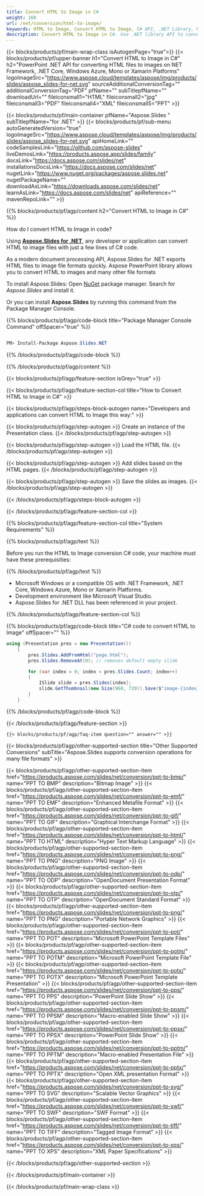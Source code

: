 ```yaml
---
title: Convert HTML to Image in C# 
weight: 160
url: /net/conversion/html-to-image/ 
keywords: HTML to Image, Convert HTML to Image, C# API, .NET Library, HTML, Image
description: Convert HTML to Image in C#. Use .NET library API to convert HTML files to images
---
```


{{< blocks/products/pf/main-wrap-class isAutogenPage="true">}}
{{< blocks/products/pf/upper-banner h1="Convert HTML to Image in C#" h2="PowerPoint .NET API for converting HTML files to images on NET Framework, .NET Core, Windows Azure, Mono or Xamarin Platforms" logoImageSrc="https://www.aspose.cloud/templates/aspose/img/products/slides/aspose_slides-for-net.svg" sourceAdditionalConversionTag="" additionalConversionTag="PDF" pfName="" subTitlepfName="" downloadUrl="" fileiconsmall1="HTML" fileiconsmall2="jpg" fileiconsmall3="PDF" fileiconsmall4="XML" fileiconsmall5="PPT" >}}

{{< blocks/products/pf/main-container pfName="Aspose.Slides " subTitlepfName="for .NET" >}}
{{< blocks/products/pf/sub-menu autoGeneratedVersion="true" logoImageSrc="https://www.aspose.cloud/templates/aspose/img/products/slides/aspose_slides-for-net.svg" apiHomeLink="" codeSamplesLink="https://github.com/aspose-slides" liveDemosLink="https://products.aspose.app/slides/family" docsLink="https://docs.aspose.com/slides/net" installationsDocsLink="https://docs.aspose.com/slides/net" nugetLink="https://www.nuget.org/packages/aspose.slides.net" nugetPackageName="" downloadAsLink="https://downloads.aspose.com/slides/net" learnAsLink="https://docs.aspose.com/slides/net" apiReference="" mavenRepoLink="" >}}


{{% blocks/products/pf/agp/content h2="Convert HTML to Image in C#" %}}

How do I convert HTML to Image in code? 

Using [**Aspose.Slides for .NET**](https://products.aspose.com/slides/net/), any developer or application can convert HTML to image files with just a few lines of C# code.

As a modern document processing API, Aspose.Slides for .NET exports HTML files to image file formats quickly. Aspose PowerPoint library allows you to convert HTML to images and many other file formats

To install Aspose.Slides: Open [NuGet](https://www.nuget.org/packages/aspose.slides.net) package manager. Search for *Aspose.Slides* and install it. 
 
Or you can install **Aspose.Slides** by running this command from the Package Manager Console.

{{% blocks/products/pf/agp/code-block title="Package Manager Console Command" offSpacer="true" %}}

```cs

PM> Install-Package Aspose.Slides.NET

```

{{% /blocks/products/pf/agp/code-block %}}

{{% /blocks/products/pf/agp/content %}}

{{< blocks/products/pf/agp/feature-section isGrey="true" >}}


{{< blocks/products/pf/agp/feature-section-col title="How to Convert HTML to Image in C#" >}}

{{< blocks/products/pf/agp/steps-block-autogen name="Developers and applications can convert HTML to Image this way:" >}}

{{< blocks/products/pf/agp/step-autogen >}}
Create an instance of the Presentation class.
{{< /blocks/products/pf/agp/step-autogen >}}

{{< blocks/products/pf/agp/step-autogen >}}
Load the HTML file.
{{< /blocks/products/pf/agp/step-autogen >}}

{{< blocks/products/pf/agp/step-autogen >}}
Add slides based on the HTML pages.
{{< /blocks/products/pf/agp/step-autogen >}}

{{< blocks/products/pf/agp/step-autogen >}}
Save the slides as images.
{{< /blocks/products/pf/agp/step-autogen >}}

{{< /blocks/products/pf/agp/steps-block-autogen >}}

{{< /blocks/products/pf/agp/feature-section-col >}}

{{% blocks/products/pf/agp/feature-section-col title="System Requirements" %}}

{{% blocks/products/pf/agp/text %}}

 Before you run the HTML to Image conversion C# code, your machine must have these prerequisities:

{{% /blocks/products/pf/agp/text %}}

-  Microsoft Windows or a compatible OS with .NET Framework, .NET Core, Windows Azure, Mono or Xamarin Platforms.
-  Development environment like Microsoft Visual Studio.
-  Aspose.Slides for .NET DLL has been referenced in your project.

{{% /blocks/products/pf/agp/feature-section-col %}}

{{% blocks/products/pf/agp/code-block title="C# code to convert HTML to Image" offSpacer="" %}}

```cs
using (Presentation pres = new Presentation())
    {
        pres.Slides.AddFromHtml("page.html");
        pres.Slides.RemoveAt(0); // removes default empty slide

        for (var index = 0; index < pres.Slides.Count; index++)
        {
            ISlide slide = pres.Slides[index];
            slide.GetThumbnail(new Size(960, 720)).Save($"image-{index}.png", ImageFormat.Png);
        }
    }
```

{{% /blocks/products/pf/agp/code-block %}}

{{< /blocks/products/pf/agp/feature-section >}}

    {{< blocks/products/pf/agp/faq-item question="" answer="" >}}
 

<!-- aboutfile Starts -->

<!-- aboutfile Ends -->
    
{{< blocks/products/pf/agp/other-supported-section title="Other Supported Conversions" subTitle="Aspose.Slides supports conversion operations for many file formats" >}}

{{< blocks/products/pf/agp/other-supported-section-item href="https://products.aspose.com/slides/net/conversion/ppt-to-bmp/" name="PPT TO BMP" description="Bitmap Image" >}}
{{< blocks/products/pf/agp/other-supported-section-item href="https://products.aspose.com/slides/net/conversion/ppt-to-emf/" name="PPT TO EMF" description="Enhanced Metafile Format" >}}
{{< blocks/products/pf/agp/other-supported-section-item href="https://products.aspose.com/slides/net/conversion/ppt-to-gif/" name="PPT TO GIF" description="Graphical Interchange Format" >}}
{{< blocks/products/pf/agp/other-supported-section-item href="https://products.aspose.com/slides/net/conversion/ppt-to-html/" name="PPT TO HTML" description="Hyper Text Markup Language" >}}
{{< blocks/products/pf/agp/other-supported-section-item href="https://products.aspose.com/slides/net/conversion/ppt-to-png/" name="PPT TO PNG" description="PNG Image" >}}
{{< blocks/products/pf/agp/other-supported-section-item href="https://products.aspose.com/slides/net/conversion/ppt-to-odp/" name="PPT TO ODP" description="OpenDocument Presentation Format" >}}
{{< blocks/products/pf/agp/other-supported-section-item href="https://products.aspose.com/slides/net/conversion/ppt-to-otp/" name="PPT TO OTP" description="OpenDocument Standard Format" >}}
{{< blocks/products/pf/agp/other-supported-section-item href="https://products.aspose.com/slides/net/conversion/ppt-to-png/" name="PPT TO PNG" description="Portable Network Graphics" >}}
{{< blocks/products/pf/agp/other-supported-section-item href="https://products.aspose.com/slides/net/conversion/ppt-to-pot/" name="PPT TO POT" description="Microsoft PowerPoint Template Files" >}}
{{< blocks/products/pf/agp/other-supported-section-item href="https://products.aspose.com/slides/net/conversion/ppt-to-potm/" name="PPT TO POTM" description="Microsoft PowerPoint Template File" >}}
{{< blocks/products/pf/agp/other-supported-section-item href="https://products.aspose.com/slides/net/conversion/ppt-to-potx/" name="PPT TO POTX" description="Microsoft PowerPoint Template Presentation" >}}
{{< blocks/products/pf/agp/other-supported-section-item href="https://products.aspose.com/slides/net/conversion/ppt-to-pps/" name="PPT TO PPS" description="PowerPoint Slide Show" >}}
{{< blocks/products/pf/agp/other-supported-section-item href="https://products.aspose.com/slides/net/conversion/ppt-to-ppsm/" name="PPT TO PPSM" description="Macro-enabled Slide Show" >}}
{{< blocks/products/pf/agp/other-supported-section-item href="https://products.aspose.com/slides/net/conversion/ppt-to-ppsx/" name="PPT TO PPSX" description="PowerPoint Slide Show" >}}
{{< blocks/products/pf/agp/other-supported-section-item href="https://products.aspose.com/slides/net/conversion/ppt-to-pptm/" name="PPT TO PPTM" description="Macro-enabled Presentation File" >}}
{{< blocks/products/pf/agp/other-supported-section-item href="https://products.aspose.com/slides/net/conversion/ppt-to-pptx/" name="PPT TO PPTX" description="Open XML presentation Format" >}}
{{< blocks/products/pf/agp/other-supported-section-item href="https://products.aspose.com/slides/net/conversion/ppt-to-svg/" name="PPT TO SVG" description="Scalable Vector Graphics" >}}
{{< blocks/products/pf/agp/other-supported-section-item href="https://products.aspose.com/slides/net/conversion/ppt-to-swf/" name="PPT TO SWF" description="SWF Format" >}}
{{< blocks/products/pf/agp/other-supported-section-item href="https://products.aspose.com/slides/net/conversion/ppt-to-tiff/" name="PPT TO TIFF" description="Tagged Image Format" >}}
{{< blocks/products/pf/agp/other-supported-section-item href="https://products.aspose.com/slides/net/conversion/ppt-to-xps/" name="PPT TO XPS" description="XML Paper Specifications" >}}

{{< /blocks/products/pf/agp/other-supported-section >}}

{{< /blocks/products/pf/main-container >}}
    
{{< /blocks/products/pf/main-wrap-class >}}